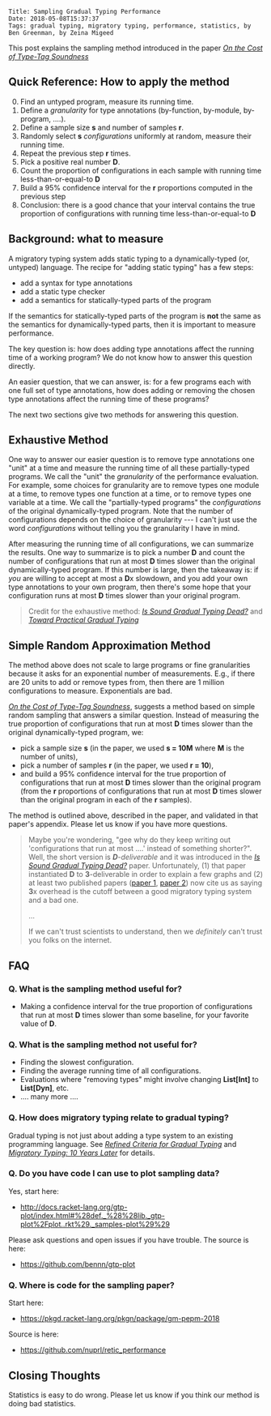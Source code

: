     Title: Sampling Gradual Typing Performance
    Date: 2018-05-08T15:37:37
    Tags: gradual typing, migratory typing, performance, statistics, by Ben Greenman, by Zeina Migeed

This post explains the sampling method introduced in the paper [_On the Cost of Type-Tag Soundness_](http://www.ccs.neu.edu/home/types/publications/publications.html#gm-pepm-2018)

<!-- more -->

## Quick Reference: How to apply the method

0. Find an untyped program, measure its running time.
1. Define a _granularity_ for type annotations (by-function, by-module, by-program, ....).
2. Define a sample size **s** and number of samples **r**.
3. Randomly select **s** _configurations_ uniformly at random, measure their running time.
4. Repeat the previous step **r** times.
5. Pick a positive real number **D**.
6. Count the proportion of configurations in each sample with running time less-than-or-equal-to **D**
7. Build a 95% confidence interval for the **r** proportions computed in the previous step
8. Conclusion: there is a good chance that your interval contains the true proportion of configurations with running time less-than-or-equal-to **D**


## Background: what to measure

A migratory typing system adds static typing to a dynamically-typed (or, untyped) language.
The recipe for "adding static typing" has a few steps:

- add a syntax for type annotations
- add a static type checker
- add a semantics for statically-typed parts of the program

If the semantics for statically-typed parts of the program is **not** the same
 as the semantics for dynamically-typed parts, then it is important to measure
 performance.

The key question is: how does adding type annotations affect the
 running time of a working program?
We do not know how to answer this question directly.

An easier question, that we can answer, is: for a few programs each with
 one full set of type annotations, how does adding or removing the chosen type
 annotations affect the running time of these programs?

The next two sections give two methods for answering this question.


## Exhaustive Method

One way to answer our easier question is to remove type annotations one
 "unit" at a time and measure the running time of all these partially-typed
 programs.
We call the "unit" the _granularity_ of the performance evaluation.
For example, some choices for granularity are to remove types one module
 at a time, to remove types one function at a time, or to remove types
 one variable at a time.
We call the "partially-typed programs" the _configurations_ of the original
 dynamically-typed program.
Note that the number of configurations depends on the choice of granularity
 --- I can't just use the word _configurations_ without telling you the
 granularity I have in mind.

After measuring the running time of all configurations, we can summarize the
 results.
One way to summarize is to pick a number **D** and count the number of configurations
 that run at most **D** times slower than the original dynamically-typed program.
If this number is large, then the takeaway is:
 if _you_ are willing to accept at most a **D**x slowdown, and you add your
 own type annotations to your own program, then there's some hope that your
 configuration runs at most **D** times slower than your original program.

> Credit for the exhaustive method: [_Is Sound Gradual Typing Dead?_](https://www2.ccs.neu.edu/racket/pubs/popl16-tfgnvf.pdf) and [_Toward Practical Gradual Typing_](https://www2.ccs.neu.edu/racket/pubs/ecoop2015-takikawa-et-al.pdf)


## Simple Random Approximation Method

The method above does not scale to large programs or fine granularities
 because it asks for an exponential number of measurements.
E.g., if there are 20 units to add or remove types from, then there are 1 million
 configurations to measure.
Exponentials are bad.

[_On the Cost of Type-Tag Soundness_](http://www.ccs.neu.edu/home/types/publications/publications.html#gm-pepm-2018),
 suggests a method based on simple random sampling that answers a similar question.
Instead of measuring the true proportion of configurations that run at most
 **D** times slower than the original dynamically-typed program, we:

- pick a sample size **s** (in the paper, we used **s = 10M** where **M** is the number of units),
- pick a number of samples **r** (in the paper, we used **r = 10**),
- and build a 95% confidence interval for the true proportion of configurations
  that run at most **D** times slower than the original program (from the
  **r** proportions of configurations that run at most **D** times slower than the
  original program in each of the **r** samples).

The method is outlined above, described in the paper, and validated in that paper's appendix.
Please let us know if you have more questions.

> Maybe you're wondering, "gee why do they keep writing out 'configurations that
>  run at most ....' instead of something shorter?".
> Well, the short version is _**D**-deliverable_ and it was introduced in the
> [_Is Sound Gradual Typing Dead?_](https://www2.ccs.neu.edu/racket/pubs/popl16-tfgnvf.pdf) paper.
> Unfortunately, (1) that paper instantiated **D** to **3**-deliverable in order to
>  explain a few graphs and (2) at least two published papers ([paper 1](https://dl.acm.org/citation.cfm?id=3009849), [paper 2](https://dl.acm.org/citation.cfm?id=3133878))
>  now cite us as saying **3**x overhead is the cutoff between a good migratory
>  typing system and a bad one.
>
> ...
>
> If we can't trust scientists to understand, then we _definitely_ can't trust
>  you folks on the internet.



## FAQ

### Q. What is the sampling method useful for?

- Making a confidence interval for the true proportion of configurations that
  run at most **D** times slower than some baseline, for your favorite value of **D**.


### Q. What is the sampling method **not** useful for?

- Finding the slowest configuration.
- Finding the average running time of all configurations.
- Evaluations where "removing types" might involve changing **List[Int]** to **List[Dyn]**, etc.
- .... many more ....


### Q. How does migratory typing relate to gradual typing?

Gradual typing is not just about adding a type system to an existing programming
 language.
See [_Refined Criteria for Gradual Typing_](http://drops.dagstuhl.de/opus/volltexte/2015/5031/)
 and [_Migratory Typing: 10 Years Later_](http://drops.dagstuhl.de/opus/volltexte/2017/7120/)
 for details.


### Q. Do you have code I can use to plot sampling data?

Yes, start here:

- <http://docs.racket-lang.org/gtp-plot/index.html#%28def._%28%28lib._gtp-plot%2Fplot..rkt%29._samples-plot%29%29>

Please ask questions and open issues if you have trouble.
The source is here:

- <https://github.com/bennn/gtp-plot>


### Q. Where is code for the sampling paper?

Start here:

- <https://pkgd.racket-lang.org/pkgn/package/gm-pepm-2018>

Source is here:

- <https://github.com/nuprl/retic_performance>


## Closing Thoughts

Statistics is easy to do wrong.
Please let us know if you think our method is doing bad statistics.
